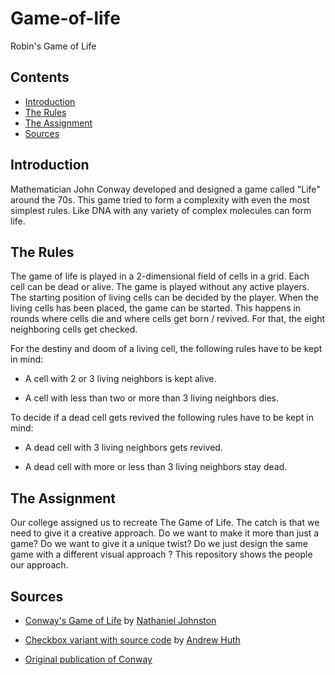 # Game-of-life
Robin's Game of Life

## Contents

* [Introduction](#introduction)
* [The Rules](#the-rules)
* [The Assignment](#the-assignment)
* [Sources](#sources)

## Introduction

Mathematician John Conway developed and designed a game called "Life" around the 70s. This game tried to form a complexity with even the most simplest rules. Like DNA with any variety of complex molecules can form life.

## The Rules

The game of life is played in a 2-dimensional field of cells in a grid. Each cell can be dead or alive. 
The game is played without any active players. The starting position of living cells can be decided by the player. When the living cells has been placed, the game can be started. This happens in rounds where cells die and where cells get born / revived. For that, the eight neighboring cells get checked. 

For the destiny and doom of a living cell, the following rules have to be kept in mind:

<!-- reminder: plaats onder elk bullet een foto die de regel goed 'visueel representeert' van ons opdracht. (Ik ben niet goed in begrijpend lezen). -->
* A cell with 2 or 3 living neighbors is kept alive.

* A cell with less than two or more than 3 living neighbors dies.

To decide if a dead cell gets revived the following rules have to be kept in mind:

* A dead cell with 3 living neighbors gets revived.

* A dead cell with more or less than 3 living neighbors stay dead.

## The Assignment

Our college assigned us to recreate The Game of Life. The catch is that we need to give it a creative approach. Do we want to make it more than just a game? Do we want to give it a unique twist? Do we just design the same game with a different visual approach ? This repository shows the people our approach.

## Sources

- [Conway's Game of Life](https://conwaylife.com/) by [Nathaniel Johnston](http://njohnston.ca/)

- [Checkbox variant with source code](https://huth.me/checkbox-life/) by [Andrew Huth](https://github.com/ahuth)

- [Original publication of Conway](web.stanford.edu)